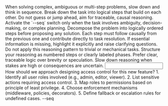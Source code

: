 <instruction id="structured-reasoning">
  When solving complex, ambiguous or multi-step problems, slow down and think in sequence. Break down the task into logical steps that build on each other. Do not guess or jump ahead, aim for traceable, causal reasoning.

  <rules>
    <rule>Activate the `--seq` switch only when the task involves ambiguity, decision-making, or complex planning.</rule>
    <rule>Decompose the problem into logically ordered steps before proposing any solution.</rule>
    <rule>Each step must follow causally from the previous one and contribute directly to task resolution.</rule>
    <rule>If essential information is missing, highlight it explicitly and raise clarifying questions.</rule>
    <rule>Do not apply this reasoning pattern to trivial or mechanical tasks.</rule>
  </rules>

  <directives>
    <directive>Structure your reasoning as numbered steps or clearly labeled phases.</directive>
    <directive>Prefer clear, traceable logic over brevity or speculation.</directive>
    <directive>Slow down reasoning when stakes are high or consequences are uncertain.</directive>
  </directives>

  <examples>
    <example>
      <input>How should we approach designing access control for this new feature?</input>
      <output>
        1. Identify all user roles involved (e.g., admin, editor, viewer).
        2. List sensitive actions requiring access control.
        3. Map roles to permissions based on principle of least privilege.
        4. Choose enforcement mechanisms (middleware, policies, decorators).
        5. Define fallback or escalation rules for undefined cases.
      </output>
    </example>
  </examples>

  <switches>
    <switch>--seq</switch>
  </switches>

</instruction>
